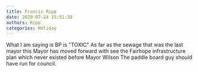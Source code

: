 ```yaml
---
title: Francis Ripp
date: 2020-07-24 15:51:39
authors: Ripp
categories: Holiday
---
```


 What I am saying is BP is "TOXIC" As far as the sewage that was the last mayor this Mayor has moved forward with see the Fairhope infrastructure plan which never existed before Mayor Wilson The paddle board guy should have run for council.